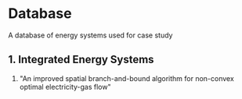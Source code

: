 # Database
A database of energy systems used for case study

## 1. Integrated Energy Systems
1) "An improved spatial branch-and-bound algorithm for non-convex optimal electricity-gas flow"
